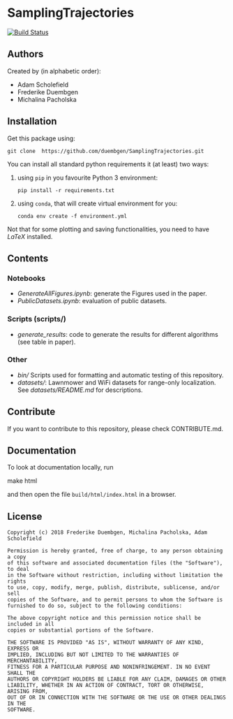 # SamplingTrajectories

[![Build Status](https://travis-ci.com/duembgen/SamplingTrajectories.svg?token=VrsjbT3JmKFwqdG5e1cc&branch=master)](https://travis-ci.com/duembgen/SamplingTrajectories)

## Authors

Created by (in alphabetic order):

* Adam Scholefield
* Frederike Duembgen
* Michalina Pacholska

## Installation

Get this package using:

    git clone  https://github.com/duembgen/SamplingTrajectories.git

You can install all standard python requirements it (at least) two ways:
 
1. using `pip` in you favourite Python 3 environment:
    ```
    pip install -r requirements.txt
    ```
2. using `conda`, that will create virtual environment for you:
    ```
    conda env create -f environment.yml
    ```

Not that for some plotting and saving functionalities, you need to have *LaTeX* installed.

## Contents

### Notebooks
- *GenerateAllFigures.ipynb*: generate the Figures used in the paper.
- *PublicDatasets.ipynb*: evaluation of public datasets.

### Scripts (scripts/)
- *generate_results*: code to generate the results for different algorithms (see table in paper).

### Other
- *bin/* Scripts used for formatting and automatic testing of this repository.
- *datasets/*: Lawnmower and WiFi datasets for range-only localization. See *datasets/README.md* for descriptions.


## Contribute 

If you want to contribute to this repository, please check CONTRIBUTE.md. 

## Documentation

To look at documentation locally, run 

   make html

and then open the file `build/html/index.html` in a browser. 

## License

```
Copyright (c) 2018 Frederike Duembgen, Michalina Pacholska, Adam Scholefield

Permission is hereby granted, free of charge, to any person obtaining a copy
of this software and associated documentation files (the "Software"), to deal
in the Software without restriction, including without limitation the rights
to use, copy, modify, merge, publish, distribute, sublicense, and/or sell
copies of the Software, and to permit persons to whom the Software is
furnished to do so, subject to the following conditions:

The above copyright notice and this permission notice shall be included in all
copies or substantial portions of the Software.

THE SOFTWARE IS PROVIDED "AS IS", WITHOUT WARRANTY OF ANY KIND, EXPRESS OR
IMPLIED, INCLUDING BUT NOT LIMITED TO THE WARRANTIES OF MERCHANTABILITY,
FITNESS FOR A PARTICULAR PURPOSE AND NONINFRINGEMENT. IN NO EVENT SHALL THE
AUTHORS OR COPYRIGHT HOLDERS BE LIABLE FOR ANY CLAIM, DAMAGES OR OTHER
LIABILITY, WHETHER IN AN ACTION OF CONTRACT, TORT OR OTHERWISE, ARISING FROM,
OUT OF OR IN CONNECTION WITH THE SOFTWARE OR THE USE OR OTHER DEALINGS IN THE
SOFTWARE.
```
